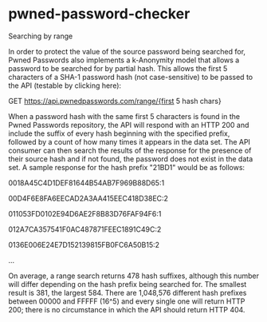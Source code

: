 # pwned-password-checker

Searching by range

In order to protect the value of the source password being searched for, Pwned Passwords also implements a k-Anonymity model that allows a password to be searched for by partial hash. This allows the first 5 characters of a SHA-1 password hash (not case-sensitive) to be passed to the API (testable by clicking here):

GET https://api.pwnedpasswords.com/range/{first 5 hash chars}

When a password hash with the same first 5 characters is found in the Pwned Passwords repository, the API will respond with an HTTP 200 and include the suffix of every hash beginning with the specified prefix, followed by a count of how many times it appears in the data set. The API consumer can then search the results of the response for the presence of their source hash and if not found, the password does not exist in the data set. A sample response for the hash prefix "21BD1" would be as follows:

0018A45C4D1DEF81644B54AB7F969B88D65:1

00D4F6E8FA6EECAD2A3AA415EEC418D38EC:2

011053FD0102E94D6AE2F8B83D76FAF94F6:1

012A7CA357541F0AC487871FEEC1891C49C:2

0136E006E24E7D152139815FB0FC6A50B15:2

...

On average, a range search returns 478 hash suffixes, although this number will differ depending on the hash prefix being searched for. The smallest result is 381, the largest 584. There are 1,048,576 different hash prefixes between 00000 and FFFFF (16^5) and every single one will return HTTP 200; there is no circumstance in which the API should return HTTP 404.
